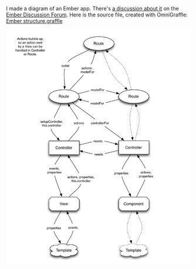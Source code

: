 I made a diagram of an Ember app. There's [a discussion about it](http://discuss.emberjs.com/t/diagram-of-an-ember-apps-structure/4060) on the
[Ember Discussion Forum](http://discuss.emberjs.com/). Here is the source file, created with OmniGraffle: [Ember structure.graffle](https://www.dropbox.com/s/onnmn1oq096hv5f/Ember%20structure.graffle)

[![Structure of an Ember app](/f/ember-structure.png)](/f/ember-structure.png)
